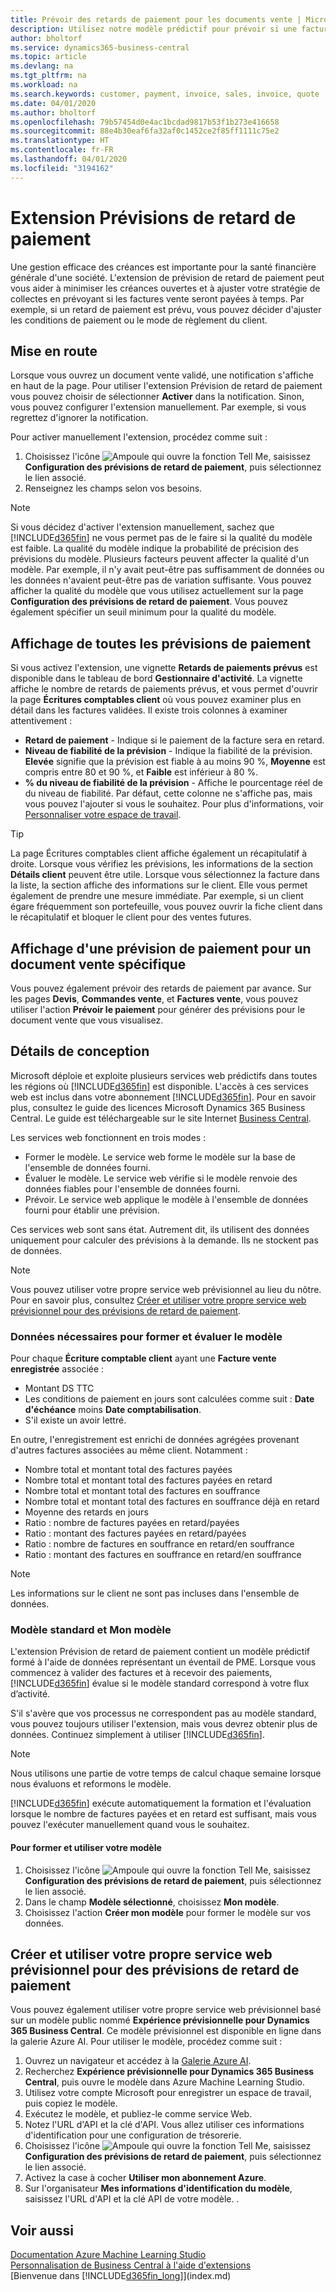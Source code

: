 ```yaml
---
title: Prévoir des retards de paiement pour les documents vente | Microsoft Docs
description: Utilisez notre modèle prédictif pour prévoir si une facture sera payée à temps.
author: bholtorf
ms.service: dynamics365-business-central
ms.topic: article
ms.devlang: na
ms.tgt_pltfrm: na
ms.workload: na
ms.search.keywords: customer, payment, invoice, sales, invoice, quote
ms.date: 04/01/2020
ms.author: bholtorf
ms.openlocfilehash: 79b57454d0e4ac1bcdad9817b53f1b273e416658
ms.sourcegitcommit: 88e4b30eaf6fa32af0c1452ce2f85ff1111c75e2
ms.translationtype: HT
ms.contentlocale: fr-FR
ms.lasthandoff: 04/01/2020
ms.locfileid: "3194162"
---
```

# <a name="the-late-payment-prediction-extension"></a>Extension Prévisions de retard de paiement  
Une gestion efficace des créances est importante pour la santé financière générale d'une société. L'extension de prévision de retard de paiement peut vous aider à minimiser les créances ouvertes et à ajuster votre stratégie de collectes en prévoyant si les factures vente seront payées à temps. Par exemple, si un retard de paiement est prévu, vous pouvez décider d'ajuster les conditions de paiement ou le mode de règlement du client.

## <a name="getting-started"></a>Mise en route

Lorsque vous ouvrez un document vente validé, une notification s'affiche en haut de la page. Pour utiliser l'extension Prévision de retard de paiement vous pouvez choisir de sélectionner **Activer** dans la notification. Sinon, vous pouvez configurer l'extension manuellement. Par exemple, si vous regrettez d'ignorer la notification.  

Pour activer manuellement l'extension, procédez comme suit :

1. Choisissez l'icône ![Ampoule qui ouvre la fonction Tell Me](media/ui-search/search_small.png "Dites-moi ce que vous voulez faire"), saisissez **Configuration des prévisions de retard de paiement**, puis sélectionnez le lien associé.  
2. Renseignez les champs selon vos besoins.

> [!Note]
> Si vous décidez d'activer l'extension manuellement, sachez que [!INCLUDE[d365fin](includes/d365fin_md.md)] ne vous permet pas de le faire si la qualité du modèle est faible. La qualité du modèle indique la probabilité de précision des prévisions du modèle. Plusieurs facteurs peuvent affecter la qualité d'un modèle. Par exemple, il n'y avait peut-être pas suffisamment de données ou les données n'avaient peut-être pas de variation suffisante. Vous pouvez afficher la qualité du modèle que vous utilisez actuellement sur la page **Configuration des prévisions de retard de paiement**. Vous pouvez également spécifier un seuil minimum pour la qualité du modèle.   

## <a name="viewing-all-payment-predictions"></a>Affichage de toutes les prévisions de paiement
Si vous activez l'extension, une vignette **Retards de paiements prévus** est disponible dans le tableau de bord **Gestionnaire d'activité**. La vignette affiche le nombre de retards de paiements prévus, et vous permet d'ouvrir la page **Écritures comptables client** où vous pouvez examiner plus en détail dans les factures validées. Il existe trois colonnes à examiner attentivement :  

* **Retard de paiement** - Indique si le paiement de la facture sera en retard.
* **Niveau de fiabilité de la prévision** - Indique la fiabilité de la prévision. **Elevée** signifie que la prévision est fiable à au moins 90 %, **Moyenne** est compris entre 80 et 90 %, et **Faible** est inférieur à 80 %.
* **% du niveau de fiabilité de la prévision** - Affiche le pourcentage réel de du niveau de fiabilité. Par défaut, cette colonne ne s'affiche pas, mais vous pouvez l'ajouter si vous le souhaitez. Pour plus d'informations, voir [Personnaliser votre espace de travail](ui-personalization-user.md).

> [!Tip]
> La page Écritures comptables client affiche également un récapitulatif à droite. Lorsque vous vérifiez les prévisions, les informations de la section **Détails client** peuvent être utile. Lorsque vous sélectionnez la facture dans la liste, la section affiche des informations sur le client. Elle vous permet également de prendre une mesure immédiate. Par exemple, si un client égare fréquemment son portefeuille, vous pouvez ouvrir la fiche client dans le récapitulatif et bloquer le client pour des ventes futures.  

## <a name="viewing-a-payment-prediction-for-a-specific-sales-document"></a>Affichage d'une prévision de paiement pour un document vente spécifique
Vous pouvez également prévoir des retards de paiement par avance. Sur les pages **Devis**, **Commandes vente**, et **Factures vente**, vous pouvez utiliser l'action **Prévoir le paiement** pour générer des prévisions pour le document vente que vous visualisez.

<!--## Scheduling Payment Predictions
On the **Late Payment Prediction Setup** page you can schedule updates to payment predictions for a time that is convenient for you. -->

## <a name="design-details"></a>Détails de conception
Microsoft déploie et exploite plusieurs services web prédictifs dans toutes les régions où [!INCLUDE[d365fin](includes/d365fin_md.md)] est disponible. L'accès à ces services web est inclus dans votre abonnement [!INCLUDE[d365fin](includes/d365fin_md.md)]. Pour en savoir plus, consultez le guide des licences Microsoft Dynamics 365 Business Central. Le guide est téléchargeable sur le site Internet [Business Central](https://dynamics.microsoft.com/en-us/business-central/overview/).

Les services web fonctionnent en trois modes :
- Former le modèle. Le service web forme le modèle sur la base de l'ensemble de données fourni.
- Évaluer le modèle. Le service web vérifie si le modèle renvoie des données fiables pour l'ensemble de données fourni.
- Prévoir. Le service web applique le modèle à l'ensemble de données fourni pour établir une prévision.

Ces services web sont sans état. Autrement dit, ils utilisent des données uniquement pour calculer des prévisions à la demande. Ils ne stockent pas de données. 

> [!NOTE]  
>   Vous pouvez utiliser votre propre service web prévisionnel au lieu du nôtre. Pour en savoir plus, consultez [Créer et utiliser votre propre service web prévisionnel pour des prévisions de retard de paiement](#AnchorText). 

### <a name="data-required-to-train-and-evaluate-the-model"></a>Données nécessaires pour former et évaluer le modèle 
Pour chaque **Écriture comptable client** ayant une **Facture vente enregistrée** associée :
- Montant DS TTC
- Les conditions de paiement en jours sont calculées comme suit : **Date d'échéance** moins **Date comptabilisation**.
- S'il existe un avoir lettré. 

En outre, l'enregistrement est enrichi de données agrégées provenant d'autres factures associées au même client. Notamment :

- Nombre total et montant total des factures payées
- Nombre total et montant total des factures payées en retard
- Nombre total et montant total des factures en souffrance
- Nombre total et montant total des factures en souffrance déjà en retard
- Moyenne des retards en jours
- Ratio : nombre de factures payées en retard/payées
- Ratio : montant des factures payées en retard/payées
- Ratio : nombre de factures en souffrance en retard/en souffrance
- Ratio : montant des factures en souffrance en retard/en souffrance
> [!Note]
> Les informations sur le client ne sont pas incluses dans l'ensemble de données.

### <a name="standard-model-and-my-model"></a>Modèle standard et Mon modèle
L'extension Prévision de retard de paiement contient un modèle prédictif formé à l'aide de données représentant un éventail de PME. Lorsque vous commencez à valider des factures et à recevoir des paiements, [!INCLUDE[d365fin](includes/d365fin_md.md)] évalue si le modèle standard correspond à votre flux d’activité. 

S'il s'avère que vos processus ne correspondent pas au modèle standard, vous pouvez toujours utiliser l'extension, mais vous devrez obtenir plus de données. Continuez simplement à utiliser [!INCLUDE[d365fin](includes/d365fin_md.md)].
> [!Note]
> Nous utilisons une partie de votre temps de calcul chaque semaine lorsque nous évaluons et reformons le modèle. 

[!INCLUDE[d365fin](includes/d365fin_md.md)] exécute automatiquement la formation et l'évaluation lorsque le nombre de factures payées et en retard est suffisant, mais vous pouvez l'exécuter manuellement quand vous le souhaitez.

#### <a name="to-train-and-use-your-model"></a>Pour former et utiliser votre modèle
1. Choisissez l'icône ![Ampoule qui ouvre la fonction Tell Me](media/ui-search/search_small.png "Dites-moi ce que vous voulez faire"), saisissez **Configuration des prévisions de retard de paiement**, puis sélectionnez le lien associé.  
2. Dans le champ **Modèle sélectionné**, choisissez **Mon modèle**.
3. Choisissez l'action **Créer mon modèle** pour former le modèle sur vos données.  

## <a name="create-and-use-your-own-predictive-web-service-for-late-payment-prediction"></a><a name="AnchorText"> </a>Créer et utiliser votre propre service web prévisionnel pour des prévisions de retard de paiement
Vous pouvez également utiliser votre propre service web prévisionnel basé sur un modèle public nommé **Expérience prévisionnelle pour Dynamics 365 Business Central**. Ce modèle prévisionnel est disponible en ligne dans la galerie Azure AI. Pour utiliser le modèle, procédez comme suit :  

1. Ouvrez un navigateur et accédez à la [Galerie Azure AI](https://go.microsoft.com/fwlink/?linkid=2086310).  
2. Recherchez **Expérience prévisionnelle pour Dynamics 365 Business Central**, puis ouvre le modèle dans Azure Machine Learning Studio.  
3. Utilisez votre compte Microsoft pour enregistrer un espace de travail, puis copiez le modèle.  
4. Exécutez le modèle, et publiez-le comme service Web.  
5. Notez l'URL d'API et la clé d'API. Vous allez utiliser ces informations d'identification pour une configuration de trésorerie.  
6. Choisissez l'icône ![Ampoule qui ouvre la fonction Tell Me](media/ui-search/search_small.png "Dites-moi ce que vous voulez faire"), saisissez **Configuration des prévisions de retard de paiement**, puis sélectionnez le lien associé.  
7. Activez la case à cocher **Utiliser mon abonnement Azure**.
8. Sur l'organisateur **Mes informations d'identification du modèle**, saisissez l'URL d'API et la clé API de votre modèle.  .  

## <a name="see-also"></a>Voir aussi  
[Documentation Azure Machine Learning Studio](https://go.microsoft.com/fwlink/?linkid=861765)  
[Personnalisation de Business Central à l'aide d'extensions](ui-extensions.md)  
[Bienvenue dans [!INCLUDE[d365fin_long](includes/d365fin_long_md.md)]](index.md)  
